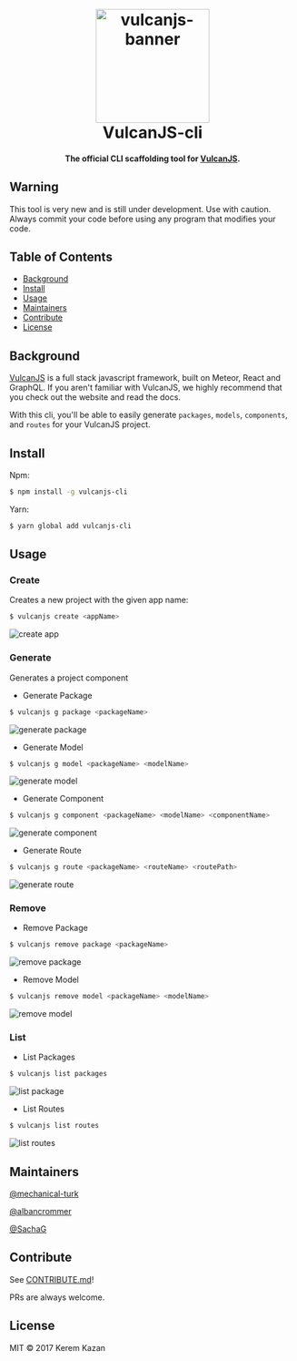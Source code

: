 <h1 align="center">
  <br>
    <img src="media/logo-plain.png" alt="vulcanjs-banner" width="200">
  <br>
  VulcanJS-cli
  <br>
</h1>

<h4 align="center">The official CLI scaffolding tool for <a href="http://vulcanjs.org/" target="_blank_" >VulcanJS</a>.</h4>


## Warning

This tool is very new and is still under development. Use with caution. Always commit your code before using any program that modifies your code.

## Table of Contents

- [Background](#background)
- [Install](#install)
- [Usage](#usage)
- [Maintainers](#maintainers)
- [Contribute](#contribute)
- [License](#license)

## Background
<a href="http://vulcanjs.org/" target="_blank_" >VulcanJS</a> is a full stack javascript framework, built on Meteor, React and GraphQL. If you aren't familiar with VulcanJS, we highly recommend that you check out the website and read the docs.

With this cli, you'll be able to easily generate `packages`, `models`, `components`, and `routes` for your VulcanJS project.

## Install

Npm:
```sh
$ npm install -g vulcanjs-cli
```

Yarn:
```sh
$ yarn global add vulcanjs-cli
```


## Usage
### Create
Creates a new project with the given app name:
```sh
$ vulcanjs create <appName>
```
![create app](./media/usage/create.gif)

### Generate
Generates a project component

- Generate Package
```sh
$ vulcanjs g package <packageName>
```
![generate package](./media/usage/generate-package.gif)

- Generate Model
```sh
$ vulcanjs g model <packageName> <modelName>
```
![generate model](./media/usage/generate-custom-model.gif)


- Generate Component
```sh
$ vulcanjs g component <packageName> <modelName> <componentName>
```
![generate component](./media/usage/generate-component.gif)

- Generate Route
```sh
$ vulcanjs g route <packageName> <routeName> <routePath>
```
![generate route](./media/usage/generate-route.gif)

### Remove

- Remove Package
```sh
$ vulcanjs remove package <packageName>
```
![remove package](./media/usage/remove-package.gif)

- Remove Model
```sh
$ vulcanjs remove model <packageName> <modelName>
```
![remove model](./media/usage/remove-model.gif)

### List

- List Packages
```sh
$ vulcanjs list packages
```
![list package](./media/usage/list-packages.gif)

- List Routes
```sh
$ vulcanjs list routes
```
![list routes](./media/usage/list-routes.gif)


## Maintainers

[@mechanical-turk](https://github.com/mechanical-turk)

[@albancrommer](https://github.com/albancrommer)

[@SachaG](https://github.com/SachaG)

## Contribute

See [CONTRIBUTE.md](./CONTRIBUTE.md)!

PRs are always welcome.

## License

MIT © 2017 Kerem Kazan
